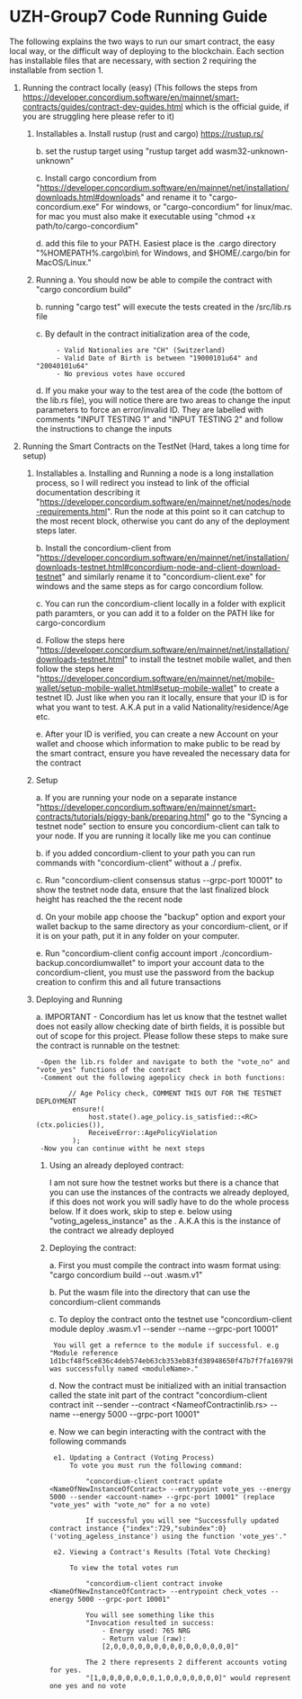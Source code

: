 # UZH-Group7 Code Running Guide

The following explains the two ways to run our smart contract, the easy local way, or the difficult way of deploying to the blockchain. Each section has installable files that are necessary, with section 2 requiring the installable from section 1.


1. Running the contract locally (easy) (This follows the steps from https://developer.concordium.software/en/mainnet/smart-contracts/guides/contract-dev-guides.html which is the official guide, if you are struggling here please refer to it)

    1. Installables
        a. Install rustup (rust and cargo) https://rustup.rs/

        b. set the rustup target using "rustup target add wasm32-unknown-unknown"

        c. Install cargo concordium from "https://developer.concordium.software/en/mainnet/net/installation/downloads.html#downloads" and rename it to "cargo-concordium.exe" For windows, or "cargo-concordium" for linux/mac. for mac you must also make it executable using "chmod +x path/to/cargo-concordium"

        d. add this file to your PATH. Easiest place is the .cargo directory "%HOMEPATH%\.cargo\bin\ for Windows, and $HOME/.cargo/bin for MacOS/Linux."

    2. Running
        a. You should now be able to compile the contract with "cargo concordium build"

        b. running "cargo test" will execute the tests created in the /src/lib.rs file

        c. By default in the contract initialization area of the code, 
            
                - Valid Nationalies are "CH" (Switzerland)
                - Valid Date of Birth is between "19000101u64" and "20040101u64"
                - No previous votes have occured

        d. If you make your way to the test area of the code (the bottom of the lib.rs file), you will notice there are two areas to change the input parameters to force an error/invalid ID. They are labelled with comments "INPUT TESTING 1" and "INPUT TESTING 2" and follow the instructions to change the inputs

2. Running the Smart Contracts on the TestNet (Hard, takes a long time for setup)

    1. Installables
        a. Installing and Running a node is a long installation process, so I will redirect you instead to link of the official documentation describing it "https://developer.concordium.software/en/mainnet/net/nodes/node-requirements.html". Run the node at this point so it can catchup to the most recent block, otherwise you cant do any of the deployment steps later.

        b. Install the concordium-client from "https://developer.concordium.software/en/mainnet/net/installation/downloads-testnet.html#concordium-node-and-client-download-testnet" and similarly rename it to "concordium-client.exe" for windows and the same steps as for cargo concordium follow.

        c. You can run the concordium-client locally in a folder with explicit path paramters, or you can add it to a folder on the PATH like for cargo-concordium

        d. Follow the steps here "https://developer.concordium.software/en/mainnet/net/installation/downloads-testnet.html" to install the testnet mobile wallet, and then follow the steps here "https://developer.concordium.software/en/mainnet/net/mobile-wallet/setup-mobile-wallet.html#setup-mobile-wallet" to create a testnet ID. Just like when you ran it locally, ensure that your ID is for what you want to test. A.K.A put in a valid Nationality/residence/Age etc.

        e. After your ID is verified, you can create a new Account on your wallet and choose which information to make public to be read by the smart contract, ensure you have revealed the necessary data for the contract

    2. Setup 

        a. If you are running your node on a separate instance "https://developer.concordium.software/en/mainnet/smart-contracts/tutorials/piggy-bank/preparing.html" go to the "Syncing a testnet node" section to ensure you concordium-client can talk to your node. If you are running it locally like me you can continue

        b. if you added concordium-client to your path you can run commands with "concordium-client" without a ./ prefix.

        c. Run "concordium-client consensus status --grpc-port 10001" to show the testnet node data, ensure that the last finalized block height has reached the the recent node

        d. On your mobile app choose the "backup" option and export your wallet backup to the same directory as your concordium-client, or if it is on your path, put it in any folder on your computer.

        e. Run "concordium-client config account import ./concordium-backup.concordiumwallet" to import your account data to the concordium-client, you must use the password from the backup creation to confirm this and all future transactions

    3. Deploying and Running

        a. IMPORTANT - Concordium has let us know that the testnet wallet does not easily allow checking date of birth fields, it is possible but out of scope for this project. Please follow these steps to make sure the contract is runnable on the testnet:

            -Open the lib.rs folder and navigate to both the "vote_no" and "vote_yes" functions of the contract
            -Comment out the following agepolicy check in both functions:

                   // Age Policy check, COMMENT THIS OUT FOR THE TESTNET DEPLOYMENT
                    ensure!(
                        host.state().age_policy.is_satisfied::<RC>(ctx.policies()),
                        ReceiveError::AgePolicyViolation
                    );
            -Now you can continue witht he next steps

        1. Using an already deployed contract:

            I am not sure how the testnet works but there is a chance that you can use the instances of the contracts we already deployed, if this does not work you will sadly have to do the whole process below. If it does work, skip to step e. below using "voting_ageless_instance" as the <NameOfNewInstanceOfContract>. A.K.A this is the instance of the contract we already deployed

        
        2. Deploying the contract:

            a. First you must compile the contract into wasm format using: 
                "cargo concordium build --out <Name>.wasm.v1"

            b. Put the wasm file into the directory that can use the concordium-client commands

            c. To deploy the contract onto the testnet use 
                "concordium-client module deploy <Name>.wasm.v1 --sender <accountName> --name <moduleName> --grpc-port 10001"

                You will get a refernce to the module if successful. e.g "Module reference 1d1bcf48f5ce836c4deb574eb63cb353eb83fd38948650f47b7f7fa16979bdea was successfully named <moduleName>."

            d. Now the contract must be initialized with an initial transaction called the state init part of the contract
                "concordium-client contract init <moduleName> --sender <accountName> --contract <NameofContractinlib.rs> --name <NameOfNewInstanceOfContract> --energy 5000 --grpc-port 10001"

            e. Now we can begin interacting with the contract with the following commands

                e1. Updating a Contract (Voting Process)
                    To vote you must run the following command:

                        "concordium-client contract update <NameOfNewInstanceOfContract> --entrypoint vote_yes --energy 5000 --sender <account-name> --grpc-port 10001" (replace "vote_yes" with "vote_no" for a no vote)

                        If successful you will see "Successfully updated contract instance {"index":729,"subindex":0} ('voting_ageless_instance') using the function 'vote_yes'."

                e2. Viewing a Contract's Results (Total Vote Checking)
        
                    To view the total votes run 
                    
                        "concordium-client contract invoke <NameOfNewInstanceOfContract> --entrypoint check_votes --energy 5000 --grpc-port 10001"

                        You will see something like this
                        "Invocation resulted in success:
                            - Energy used: 765 NRG
                            - Return value (raw):
                            [2,0,0,0,0,0,0,0,0,0,0,0,0,0,0,0]"

                        The 2 there represents 2 different accounts voting for yes.
                        "[1,0,0,0,0,0,0,0,1,0,0,0,0,0,0,0]" would represent one yes and no vote
